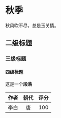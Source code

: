 # 秋季

秋风吹不尽，总是玉关情。

## 二级标题


### 三级标题


#### 四级标题


这是一个**段落**

| 作者 | 朝代 | 评分 |
| :--: | :--: | :--: |
| 李白 |  唐  | 100  |

